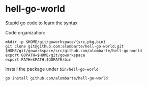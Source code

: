 # hell-go-world
Stupid go code to learn the syntax

Code organization:

    mkdir -p $HOME/git/goworkspace/{src,pkg,bin}
    git clone git@github.com:alombarte/hell-go-world.git $HOME/git/goworkspace/src/github.com/alombarte/hell-go-world
    export GOPATH=$HOME/git/goworkspace
    export PATH=$PATH:$GOPATH/bin

Install the package under `bin/hell-go-world`

    go install github.com/alombarte/hell-go-world
